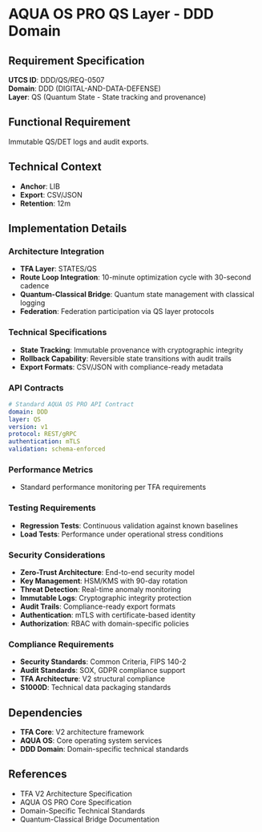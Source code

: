 # AQUA OS PRO QS Layer - DDD Domain

## Requirement Specification

**UTCS ID**: DDD/QS/REQ-0507  
**Domain**: DDD (DIGITAL-AND-DATA-DEFENSE)  
**Layer**: QS (Quantum State - State tracking and provenance)  

## Functional Requirement

Immutable QS/DET logs and audit exports.

## Technical Context

- **Anchor**: LIB
- **Export**: CSV/JSON
- **Retention**: 12m


## Implementation Details

### Architecture Integration
- **TFA Layer**: STATES/QS
- **Route Loop Integration**: 10-minute optimization cycle with 30-second cadence
- **Quantum-Classical Bridge**: Quantum state management with classical logging
- **Federation**: Federation participation via QS layer protocols

### Technical Specifications

- **State Tracking**: Immutable provenance with cryptographic integrity
- **Rollback Capability**: Reversible state transitions with audit trails
- **Export Formats**: CSV/JSON with compliance-ready metadata

### API Contracts


```yaml
# Standard AQUA OS PRO API Contract
domain: DDD
layer: QS
version: v1
protocol: REST/gRPC
authentication: mTLS
validation: schema-enforced
```

### Performance Metrics

- Standard performance monitoring per TFA requirements

### Testing Requirements

- **Regression Tests**: Continuous validation against known baselines
- **Load Tests**: Performance under operational stress conditions

### Security Considerations

- **Zero-Trust Architecture**: End-to-end security model
- **Key Management**: HSM/KMS with 90-day rotation
- **Threat Detection**: Real-time anomaly monitoring
- **Immutable Logs**: Cryptographic integrity protection
- **Audit Trails**: Compliance-ready export formats
- **Authentication**: mTLS with certificate-based identity
- **Authorization**: RBAC with domain-specific policies

### Compliance Requirements

- **Security Standards**: Common Criteria, FIPS 140-2
- **Audit Standards**: SOX, GDPR compliance support
- **TFA Architecture**: V2 structural compliance
- **S1000D**: Technical data packaging standards

## Dependencies

- **TFA Core**: V2 architecture framework
- **AQUA OS**: Core operating system services
- **DDD Domain**: Domain-specific technical standards

## References

- TFA V2 Architecture Specification
- AQUA OS PRO Core Specification
- Domain-Specific Technical Standards
- Quantum-Classical Bridge Documentation
